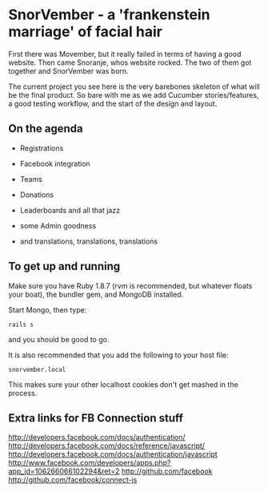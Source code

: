 SnorVember - a 'frankenstein marriage' of facial hair
=====================================================

First there was Movember, but it really failed in terms of having a good website. Then came Snoranje, whos website rocked. The two of them got together and SnorVember was born.

The current project you see here is the very barebones skeleton of what will be the final product. So bare with me as we add Cucumber stories/features, a good testing workflow, and the start of the design and layout.

On the agenda
-------------

  - Registrations

  - Facebook integration

  - Teams

  - Donations

  - Leaderboards and all that jazz

  - some Admin goodness

  - and translations, translations, translations


To get up and running
---------------------

Make sure you have Ruby 1.8.7 (rvm is recommended, but whatever floats your boat), the bundler gem, and MongoDB installed.

Start Mongo, then type:

    rails s

and you should be good to go.

It is also recommended that you add the following to your host file:

    snorvember.local

This makes sure your other localhost cookies don't get mashed in the process.



Extra links for FB Connection stuff
-----------------------------------

http://developers.facebook.com/docs/authentication/
http://developers.facebook.com/docs/reference/javascript/
http://developers.facebook.com/docs/authentication/javascript
http://www.facebook.com/developers/apps.php?app_id=106266066102294&ret=2
http://github.com/facebook
http://github.com/facebook/connect-js